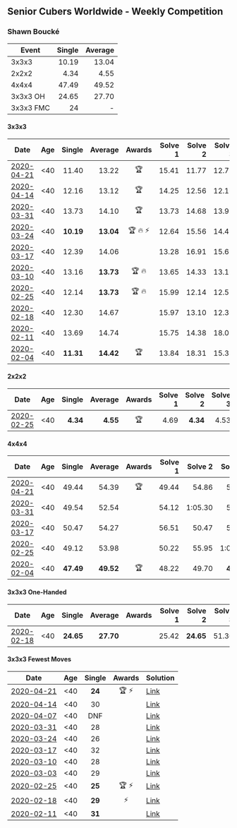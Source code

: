 ## Senior Cubers Worldwide - Weekly Competition
### Shawn Boucké

| Event | Single | Average |
| -- | --: | --: |
| 3x3x3 | 10.19 | 13.04 |
| 2x2x2 | 4.34 | 4.55 |
| 4x4x4 | 47.49 | 49.52 |
| 3x3x3 OH | 24.65 | 27.70 |
| 3x3x3 FMC | 24 | - |

#### 3x3x3

| Date | Age | Single | Average | Awards | Solve 1 | Solve 2 | Solve 3 | Solve 4 | Solve 5 | Video |
| :--: | :--: | --: | --: | :--: | --: | --: | --: | --: | --: | :-- |
| [2020-04-21](../3x3x3/2020-04-21.md) | <40 | 11.40 | 13.22 | 🏆 | 15.41 | 11.77 | 12.79 | 11.40 | 15.10 | [Link](https://www.facebook.com/ShawnBoucke/videos/3240886285923132/) |
| [2020-04-14](../3x3x3/2020-04-14.md) | <40 | 12.16 | 13.12 | 🏆 | 14.25 | 12.56 | 12.16 | 14.02 | 12.79 | [Link](https://www.facebook.com/ShawnBoucke/videos/3212352282109866/) |
| [2020-03-31](../3x3x3/2020-03-31.md) | <40 | 13.73 | 14.10 | 🏆 | 13.73 | 14.68 | 13.95 | 13.94 | 14.40 | [Link](https://www.facebook.com/events/207898257161923/permalink/210459220239160/) |
| [2020-03-24](../3x3x3/2020-03-24.md) | <40 | **10.19** | **13.04** | 🏆 🔥 ⚡ | 12.64 | 15.56 | 14.46 | 12.03 | **10.19** | [Link](https://www.facebook.com/events/524456301543611/permalink/525838088072099/) |
| [2020-03-17](../3x3x3/2020-03-17.md) | <40 | 12.39 | 14.06 |  | 13.28 | 16.91 | 15.63 | 12.39 | 13.28 | [Link](https://www.facebook.com/events/280686576235146/permalink/281699199467217/) |
| [2020-03-10](../3x3x3/2020-03-10.md) | <40 | 13.16 | **13.73** | 🏆 🔥 | 13.65 | 14.33 | 13.16 | 14.82 | 13.23 | [Link](https://www.facebook.com/events/164742401163863/permalink/164912484480188/) |
| [2020-02-25](../3x3x3/2020-02-25.md) | <40 | 12.14 | **13.73** | 🏆 🔥 | 15.99 | 12.14 | 12.51 | DNF | 12.68 | [Link](https://www.facebook.com/events/196320811461109/permalink/197027598057097/) |
| [2020-02-18](../3x3x3/2020-02-18.md) | <40 | 12.30 | 14.67 |  | 15.97 | 13.10 | 12.30 | 14.93 | 16.33 | [Link](https://www.facebook.com/events/2558750947697073/permalink/2559346840970817/) |
| [2020-02-11](../3x3x3/2020-02-11.md) | <40 | 13.69 | 14.74 |  | 15.75 | 14.38 | 18.07 | 14.10 | 13.69 | [Link](https://www.facebook.com/events/616423959107229/permalink/617279555688336/) |
| [2020-02-04](../3x3x3/2020-02-04.md) | <40 | **11.31** | **14.42** | 🏆 | 13.84 | 18.31 | 15.38 | 14.03 | **11.31** | [Link](https://www.facebook.com/ShawnBoucke/videos/3054435071234922/) |


#### 2x2x2

| Date | Age | Single | Average | Awards | Solve 1 | Solve 2 | Solve 3 | Solve 4 | Solve 5 | Video |
| :--: | :--: | --: | --: | :--: | --: | --: | --: | --: | --: | :-- |
| [2020-02-25](../2x2x2/2020-02-25.md) | <40 | **4.34** | **4.55** | 🏆 | 4.69 | **4.34** | 4.53 | 5.54 | 4.44 | [Link](https://www.facebook.com/events/2972213492840148/permalink/2975010722560425/) |


#### 4x4x4

| Date | Age | Single | Average | Awards | Solve 1 | Solve 2 | Solve 3 | Solve 4 | Solve 5 | Video |
| :--: | :--: | --: | --: | :--: | --: | --: | --: | --: | --: | :-- |
| [2020-04-21](../4x4x4/2020-04-21.md) | <40 | 49.44 | 54.39 | 🏆 | 49.44 | 54.86 | 50.68 | 57.63 | 59.27 | [Link](https://www.facebook.com/ShawnBoucke/videos/3241082209236873/) |
| [2020-03-31](../4x4x4/2020-03-31.md) | <40 | 49.54 | 52.54 |  | 54.12 | 1:05.30 | 53.07 | 49.54 | 50.42 | [Link](https://www.facebook.com/events/269276700734640/permalink/272043817124595/) |
| [2020-03-17](../4x4x4/2020-03-17.md) | <40 | 50.47 | 54.27 |  | 56.51 | 50.47 | 54.82 | 57.97 | 51.50 | [Link](https://www.facebook.com/events/211732526904866/permalink/212975690113883/) |
| [2020-02-25](../4x4x4/2020-02-25.md) | <40 | 49.12 | 53.98 |  | 50.22 | 55.95 | 1:07.95 | 55.77 | 49.12 | [Link](https://www.facebook.com/events/805797596592397/permalink/806727313166092/) |
| [2020-02-04](../4x4x4/2020-02-04.md) | <40 | **47.49** | **49.52** | 🏆 | 48.22 | 49.70 | **47.49** | 1:06.29 | 50.62 | [Link](https://www.facebook.com/groups/1604105099735401/permalink/2134991299980109/) |


#### 3x3x3 One-Handed

| Date | Age | Single | Average | Awards | Solve 1 | Solve 2 | Solve 3 | Solve 4 | Solve 5 | Video |
| :--: | :--: | --: | --: | :--: | --: | --: | --: | --: | --: | :-- |
| [2020-02-18](../oh/2020-02-18.md) | <40 | **24.65** | **27.70** |  | 25.42 | **24.65** | 51.36 | 29.41 | 28.28 | [Link](https://www.facebook.com/events/1618332754973681/permalink/1621909717949318/) |


#### 3x3x3 Fewest Moves

| Date | Age | Single | Awards | Solution |
| :--: | :--: | :--: | :--: | :-- |
| [2020-04-21](../fmc/2020-04-21.md) | <40 | **24** | 🏆 ⚡ | [Link](https://www.facebook.com/events/573932290186676/permalink/574620073451231/) |
| [2020-04-14](../fmc/2020-04-14.md) | <40 | 30 |  | [Link](https://www.facebook.com/events/1537311246473343/permalink/1538789432992191/) |
| [2020-04-07](../fmc/2020-04-07.md) | <40 | DNF |  | [Link](https://www.facebook.com/events/253518435802861/permalink/254356069052431/) |
| [2020-03-31](../fmc/2020-03-31.md) | <40 | 28 |  | [Link](https://www.facebook.com/events/511598773063510/permalink/512363329653721/) |
| [2020-03-24](../fmc/2020-03-24.md) | <40 | 26 |  | [Link](https://www.facebook.com/events/500266387310754/permalink/501216437215749/) |
| [2020-03-17](../fmc/2020-03-17.md) | <40 | 32 |  | [Link](https://www.facebook.com/events/210706923625115/permalink/211886366840504/) |
| [2020-03-10](../fmc/2020-03-10.md) | <40 | 28 |  | [Link](https://www.facebook.com/events/640532176759268/permalink/640567056755780/) |
| [2020-03-03](../fmc/2020-03-03.md) | <40 | 29 |  | [Link](https://www.facebook.com/events/235909040903027/permalink/236098827550715/) |
| [2020-02-25](../fmc/2020-02-25.md) | <40 | **25** | 🏆 ⚡ | [Link](https://www.facebook.com/events/215751886207638/permalink/215957959520364/) |
| [2020-02-18](../fmc/2020-02-18.md) | <40 | **29** | ⚡ | [Link](https://www.facebook.com/groups/1604105099735401/permalink/2146673152145257/) |
| [2020-02-11](../fmc/2020-02-11.md) | <40 | **31** |  | [Link](https://www.facebook.com/groups/1604105099735401/permalink/2138923996253506/) |


<!-- Global site tag (gtag.js) - Google Analytics -->
<script async src="https://www.googletagmanager.com/gtag/js?id=UA-86348435-3"></script>
<script>window.dataLayer = window.dataLayer || []; function gtag() {dataLayer.push(arguments);} gtag('js', new Date()); gtag('config', 'UA-86348435-3');</script>
